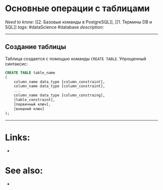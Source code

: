 # Основные операции с таблицами
*Need to know:* [[2. Базовые команды в PostgreSQL]], [[1. Термины DB и SQL]]
*tags:* #dataScience #database
*description:*

---
## Создание таблицы
Таблица создается с помощью команды `CREATE TABLE`. Упрощенный синтаксис:
```sql
CREATE TABLE table_name
(
	column_name data_type [column_constraint],
	column_name data_type [column_constraint],
	...
	column_name data_type [column_constraing],
	[table_constraint],
	[первичный ключ],
	[внешний ключ]
);
```

---

# Links:
- 

# See also:
- 